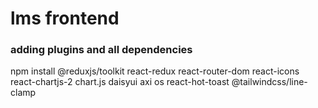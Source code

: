 # lms frontend  
 
  
### adding plugins and all dependencies 
 
 npm install @reduxjs/toolkit react-redux react-router-dom react-icons react-chartjs-2 chart.js daisyui axi
os react-hot-toast @tailwindcss/line-clamp
 
